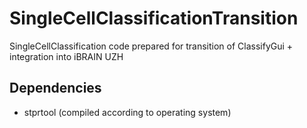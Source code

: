 # SingleCellClassificationTransition
SingleCellClassification code prepared for transition of ClassifyGui + integration into iBRAIN UZH


## Dependencies

* stprtool (compiled according to operating system)
